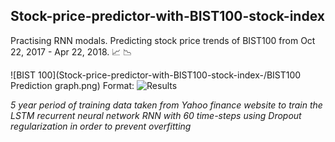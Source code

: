 ## Stock-price-predictor-with-BIST100-stock-index
Practising RNN modals. Predicting stock price trends of BIST100 from Oct 22, 2017 - Apr 22, 2018. :chart_with_upwards_trend: :chart_with_downwards_trend:

![BIST 100](Stock-price-predictor-with-BIST100-stock-index-/BIST100 Prediction graph.png)
Format: ![Results](url)

*5 year period of training data taken from Yahoo finance website to train the LSTM recurrent neural network*
*RNN with 60 time-steps using Dropout regularization in order to prevent overfitting*
